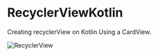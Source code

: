 # RecyclerViewKotlin
Creating recyclerView on Kotlin
Using a CardView.


![RecyclerView](https://user-images.githubusercontent.com/47791792/87575784-de734f80-c6e9-11ea-86cf-8a75d709f27b.png)

